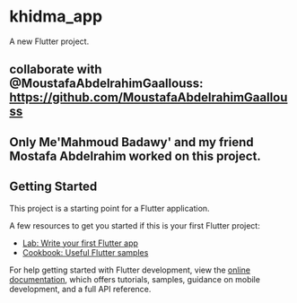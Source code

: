# khidma_app

A new Flutter project.
## collaborate with @MoustafaAbdelrahimGaallouss: https://github.com/MoustafaAbdelrahimGaallouss
## Only Me'Mahmoud Badawy' and my friend Mostafa Abdelrahim worked on this project.

## Getting Started

This project is a starting point for a Flutter application.

A few resources to get you started if this is your first Flutter project:

- [Lab: Write your first Flutter app](https://docs.flutter.dev/get-started/codelab)
- [Cookbook: Useful Flutter samples](https://docs.flutter.dev/cookbook)

For help getting started with Flutter development, view the
[online documentation](https://docs.flutter.dev/), which offers tutorials,
samples, guidance on mobile development, and a full API reference.
